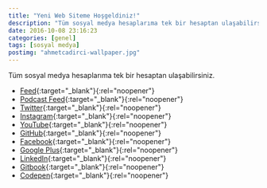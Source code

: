 ```yaml
---
title: "Yeni Web Siteme Hoşgeldiniz!"
description: "Tüm sosyal medya hesaplarıma tek bir hesaptan ulaşabilirsiniz."
date: 2016-10-08 23:16:23
categories: [genel]
tags: [sosyal medya]
postimg: "ahmetcadirci-wallpaper.jpg"
---
```


Tüm sosyal medya hesaplarıma tek bir hesaptan ulaşabilirsiniz.

- [Feed](http://feeds.feedburner.com/ahmetcadirci25){:target="_blank"}{:rel="noopener"}
- [Podcast Feed](http://feeds.feedburner.com/ahmetcadirci25-podcast){:target="_blank"}{:rel="noopener"}
- [Twitter](https://ahmetcadirci.com.tr/twitter){:target="_blank"}{:rel="noopener"}
- [Instagram](https://ahmetcadirci.com.tr/instagram){:target="_blank"}{:rel="noopener"}
- [YouTube](https://ahmetcadirci.com.tr/youtube){:target="_blank"}{:rel="noopener"}
- [GitHub](https://ahmetcadirci.com.tr/github){:target="_blank"}{:rel="noopener"}
- [Facebook](https://ahmetcadirci.com.tr/facebook){:target="_blank"}{:rel="noopener"}
- [Google Plus](https://ahmetcadirci.com.tr/googleplus){:target="_blank"}{:rel="noopener"}
- [LinkedIn](https://ahmetcadirci.com.tr/linkedin){:target="_blank"}{:rel="noopener"}
- [Gitbook](https://www.gitbook.com/@ahmetcadirci25){:target="_blank"}{:rel="noopener"}
- [Codepen](https://codepen.io/ahmetcadirci25){:target="_blank"}{:rel="noopener"}
